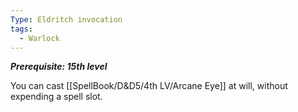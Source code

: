 ```yaml
---
Type: Eldritch invocation
tags:
  - Warlock
---
```

**_Prerequisite: 15th level_**

You can cast [[SpellBook/D&D5/4th LV/Arcane Eye]] at will, without expending a spell slot.